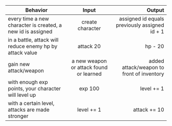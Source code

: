 | Behavior | Input | Output |
| ------------- |:-------------:| -----:|
| every time a new character is created, a new id is assigned | create character | assigned id equals previously assigned id + 1 | 
| in a battle, attack will reduce enemy hp by attack value | attack 20 | hp - 20 |
| gain new attack/weapon | a new weapon or attack found or learned | added attack/weapon to front of inventory |
| with enough exp points, your character will level up | exp 100 | level += 1 |
| with a certain level, attacks are made stronger | level += 1 | attack += 10 |
